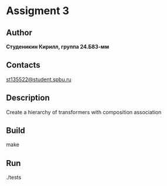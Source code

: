 # Assigment 3

## Author

**Студеникин Кирилл, группа 24.Б83-мм**

## Contacts

st135522@student.spbu.ru

## Description

Create a hierarchy of transformers with composition association

## Build

make

## Run

./tests

